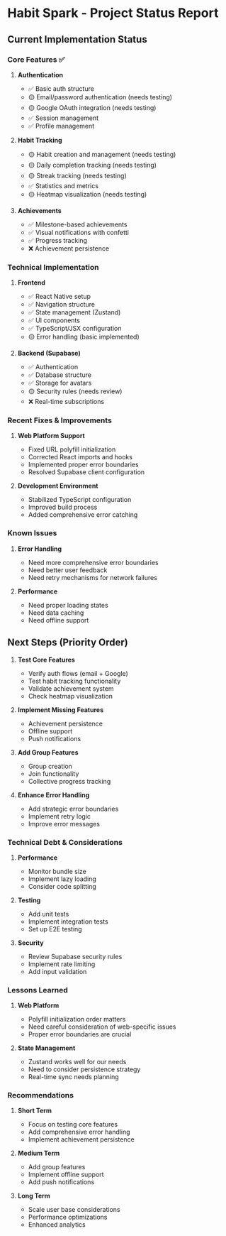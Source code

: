 # Habit Spark - Project Status Report

## Current Implementation Status

### Core Features ✅
1. **Authentication**
   - ✅ Basic auth structure
   - 🟡 Email/password authentication (needs testing)
   - 🟡 Google OAuth integration (needs testing)
   - ✅ Session management
   - ✅ Profile management

2. **Habit Tracking**
   - 🟡 Habit creation and management (needs testing)
   - 🟡 Daily completion tracking (needs testing)
   - 🟡 Streak tracking (needs testing)
   - ✅ Statistics and metrics
   - 🟡 Heatmap visualization (needs testing)

3. **Achievements**
   - ✅ Milestone-based achievements
   - ✅ Visual notifications with confetti
   - ✅ Progress tracking
   - ❌ Achievement persistence

### Technical Implementation
1. **Frontend**
   - ✅ React Native setup
   - ✅ Navigation structure
   - ✅ State management (Zustand)
   - ✅ UI components
   - ✅ TypeScript/JSX configuration
   - 🟡 Error handling (basic implemented)

2. **Backend (Supabase)**
   - ✅ Authentication
   - ✅ Database structure
   - ✅ Storage for avatars
   - 🟡 Security rules (needs review)
   - ❌ Real-time subscriptions

### Recent Fixes & Improvements
1. **Web Platform Support**
   - Fixed URL polyfill initialization
   - Corrected React imports and hooks
   - Implemented proper error boundaries
   - Resolved Supabase client configuration

2. **Development Environment**
   - Stabilized TypeScript configuration
   - Improved build process
   - Added comprehensive error catching

### Known Issues
1. **Error Handling**
   - Need more comprehensive error boundaries
   - Need better user feedback
   - Need retry mechanisms for network failures

2. **Performance**
   - Need proper loading states
   - Need data caching
   - Need offline support

## Next Steps (Priority Order)
1. **Test Core Features**
   - Verify auth flows (email + Google)
   - Test habit tracking functionality
   - Validate achievement system
   - Check heatmap visualization

2. **Implement Missing Features**
   - Achievement persistence
   - Offline support
   - Push notifications

3. **Add Group Features**
   - Group creation
   - Join functionality
   - Collective progress tracking

4. **Enhance Error Handling**
   - Add strategic error boundaries
   - Implement retry logic
   - Improve error messages

### Technical Debt & Considerations
1. **Performance**
   - Monitor bundle size
   - Implement lazy loading
   - Consider code splitting

2. **Testing**
   - Add unit tests
   - Implement integration tests
   - Set up E2E testing

3. **Security**
   - Review Supabase security rules
   - Implement rate limiting
   - Add input validation

### Lessons Learned
1. **Web Platform**
   - Polyfill initialization order matters
   - Need careful consideration of web-specific issues
   - Proper error boundaries are crucial

2. **State Management**
   - Zustand works well for our needs
   - Need to consider persistence strategy
   - Real-time sync needs planning

### Recommendations
1. **Short Term**
   - Focus on testing core features
   - Add comprehensive error handling
   - Implement achievement persistence

2. **Medium Term**
   - Add group features
   - Implement offline support
   - Add push notifications

3. **Long Term**
   - Scale user base considerations
   - Performance optimizations
   - Enhanced analytics

